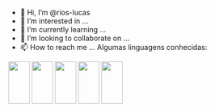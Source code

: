 - 👋 Hi, I’m @rios-lucas
- 👀 I’m interested in ...
- 🌱 I’m currently learning ...
- 💞️ I’m looking to collaborate on ...
- 📫 How to reach me ...
Algumas linguagens conhecidas:
<div>
  <img src="https://cdn.jsdelivr.net/gh/devicons/devicon/icons/html5/html5-original.svg" height="84" width="42">
  <img src="https://cdn.jsdelivr.net/gh/devicons/devicon/icons/css3/css3-original.svg" height="84" width="42">
  <img src="https://cdn.jsdelivr.net/gh/devicons/devicon/icons/javascript/javascript-original.svg" height="84" width="42">
  <img src="https://cdn.jsdelivr.net/gh/devicons/devicon/icons/python/python-original.svg" height="84" width="42">
  <img src="https://cdn.jsdelivr.net/gh/devicons/devicon/icons/csharp/csharp-original.svg" height="84" width="42">
</div>
